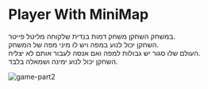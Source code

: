 # Player With MiniMap

במשחק השחקן משחק דמות בנדית שלקוחה מליטל פייטר.\
השחקן יכול לנוע במפה ויש לו מיני מפה של המשחק.\
העולם שלו סגור יש גבולות למפה ואם אנסה לעבור אותם לא יצליח.\
השחקן יכול לנוע ימינה ושמאלה בלבד.

![game-part2](https://user-images.githubusercontent.com/58264273/139933856-9fc3b2a0-c793-41a9-a5e6-833ca6acc91b.png)
